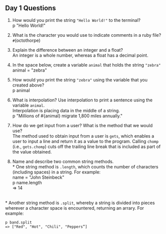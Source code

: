 ## Day 1 Questions

1. How would you print the string `"Hello World!"` to the terminal?
</br> p "Hello World!"

1. What is the character you would use to indicate comments in a ruby file?
</br> `#`(octothorpe)

1. Explain the difference between an integer and a float?
</br> An integer is a whole number, whereas a float has a decimal point.

1. In the space below, create a variable `animal` that holds the string `"zebra"`
</br> animal = "zebra"

1. How would you print the string `"zebra"` using the variable that you created above?
</br> p animal

1. What is interpolation? Use interpolation to print a sentence using the variable `animal`.
</br> Interpolation is placing data in the middle of a string. 
</br> p "Millions of #{animal} migrate 1,800 miles annually."

1. How do we get input from a user? What is the method that we would use?
</br> The method used to obtain input from a user is `gets`, which enables a user to input a line and return it as a value to the program. Calling `chomp` (i.e., `gets.chomp`) cuts off the trailing line break that is included as part of the value obtained.

1. Name and describe two common string methods.
</br> * One string method is `.length`, which counts the number of characters (including spaces) in a string. For example:
</br> name = "John Steinbeck"
</br> p name.length
</br> => 14

</br> * Another string method is `.split`, whereby a string is divided into pieces wherever a character space is encountered, returning an arrary. For example:
``` band = "Red Hot Chili Peppers"
p band.split
=> ["Red", "Hot", "Chili", "Peppers”]
```
